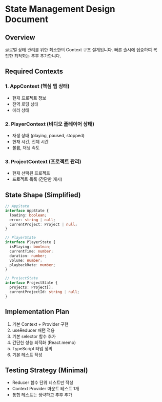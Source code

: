 # State Management Design Document

## Overview
글로벌 상태 관리를 위한 최소한의 Context 구조 설계입니다. 빠른 출시에 집중하여 복잡한 최적화는 추후 추가합니다.

## Required Contexts

### 1. AppContext (핵심 앱 상태)
- 현재 프로젝트 정보
- 전역 로딩 상태
- 에러 상태

### 2. PlayerContext (비디오 플레이어 상태)  
- 재생 상태 (playing, paused, stopped)
- 현재 시간, 전체 시간
- 볼륨, 재생 속도

### 3. ProjectContext (프로젝트 관리)
- 현재 선택된 프로젝트
- 프로젝트 목록 (간단한 캐시)

## State Shape (Simplified)

```typescript
// AppState
interface AppState {
  loading: boolean;
  error: string | null;
  currentProject: Project | null;
}

// PlayerState  
interface PlayerState {
  isPlaying: boolean;
  currentTime: number;
  duration: number;
  volume: number;
  playbackRate: number;
}

// ProjectState
interface ProjectState {
  projects: Project[];
  currentProjectId: string | null;
}
```

## Implementation Plan
1. 기본 Context + Provider 구현
2. useReducer 패턴 적용
3. 기본 selector 함수 추가
4. 간단한 성능 최적화 (React.memo)
5. TypeScript 타입 정의
6. 기본 테스트 작성

## Testing Strategy (Minimal)
- Reducer 함수 단위 테스트만 작성
- Context Provider 마운트 테스트 1개
- 통합 테스트는 생략하고 추후 추가 